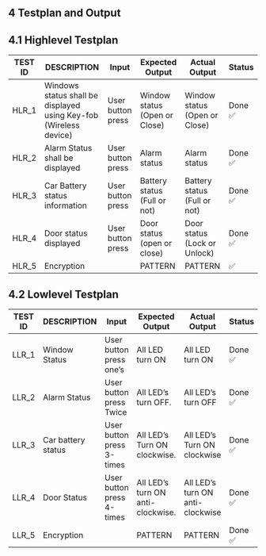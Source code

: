 ## 4 Testplan and Output

## 4.1 Highlevel Testplan

|TEST ID|DESCRIPTION|Input|Expected Output|Actual Output|Status|
|-------|-----------|------|---------------|------------|------|
|HLR_1|Windows status shall be displayed using Key-fob (Wireless device)|User button press|Window status (Open or Close)|Window status (Open or Close)| Done ✅ 
|HLR_2|Alarm Status shall be displayed|User button press|Alarm status|Alarm status| Done ✅
|HLR_3|Car Battery status information|User button press|Battery status (Full or not)|Battery status (Full or not)| Done ✅ 
|HLR_4|Door status displayed|User button press|Door status (open or close)|Door status (Lock or Unlock)|  Done ✅
|HLR_5| Encryption        |      | PATTERN  | PATTERN  | ✅

## 4.2 Lowlevel Testplan
|TEST ID|DESCRIPTION|Input|Expected Output|Actual Output|Status|
|-------|-----------|------|---------------|------------|------|
|LLR_1|Window Status|User button press one’s|All LED turn ON|All LED turn ON|  Done ✅
|LLR_2|Alarm Status|User button press Twice|All LED’s turn OFF.|All LED’s turn OFF|  Done ✅
|LLR_3|Car battery status|User button press 3-times|All LED’s Turn ON clockwise.|All LED’s Turn ON clockwise|  Done ✅
|LLR_4|Door Status|User button press 4-times|All LED’s turn ON anti-clockwise.|All LED’s turn ON anti-clockwise|  Done ✅
|LLR_5| Encryption        |      | PATTERN  | PATTERN  |  Done ✅

